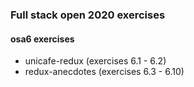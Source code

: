 ### Full stack open 2020 exercises

#### osa6 exercises

* unicafe-redux      (exercises 6.1 - 6.2)
* redux-anecdotes    (exercises 6.3 - 6.10)
